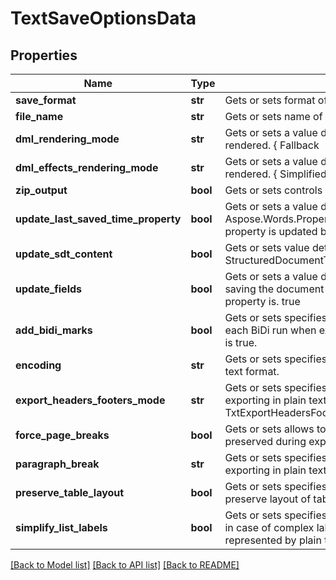 # TextSaveOptionsData

## Properties
Name | Type | Description | Notes
------------ | ------------- | ------------- | -------------
**save_format** | **str** | Gets or sets format of save. | [optional] 
**file_name** | **str** | Gets or sets name of destination file. | [optional] 
**dml_rendering_mode** | **str** | Gets or sets a value determining how DrawingML shapes are rendered. { Fallback | DrawingML }. | [optional] 
**dml_effects_rendering_mode** | **str** | Gets or sets a value determining how DrawingML effects are rendered. { Simplified | None | Fine }. | [optional] 
**zip_output** | **bool** | Gets or sets controls zip output or not. Default value is false. | [optional] 
**update_last_saved_time_property** | **bool** | Gets or sets a value determining whether the Aspose.Words.Properties.BuiltInDocumentProperties.LastSavedTime property is updated before saving. | [optional] 
**update_sdt_content** | **bool** | Gets or sets value determining whether content of StructuredDocumentTag is updated before saving. | [optional] 
**update_fields** | **bool** | Gets or sets a value determining if fields should be updated before saving the document to a fixed page format. Default value for this property is. true | [optional] 
**add_bidi_marks** | **bool** | Gets or sets specifies whether to add bi-directional marks before each BiDi run when exporting in plain text format. The default value is true. | [optional] 
**encoding** | **str** | Gets or sets specifies the encoding to use when exporting in plain text format. | [optional] 
**export_headers_footers_mode** | **str** | Gets or sets specifies whether to output headers and footers when exporting in plain text format. default value is TxtExportHeadersFootersMode.PrimaryOnly. | [optional] 
**force_page_breaks** | **bool** | Gets or sets allows to specify whether the page breaks should be preserved during export. The default value is false. | [optional] 
**paragraph_break** | **str** | Gets or sets specifies the string to use as a paragraph break when exporting in plain text format. | [optional] 
**preserve_table_layout** | **bool** | Gets or sets specifies whether the program should attempt to preserve layout of tables when saving in the plain text format. | [optional] 
**simplify_list_labels** | **bool** | Gets or sets specifies whether the program should simplify list labels in case of complex label formatting not being adequately represented by plain text. | [optional] 

[[Back to Model list]](../README.md#documentation-for-models) [[Back to API list]](../README.md#documentation-for-api-endpoints) [[Back to README]](../README.md)

